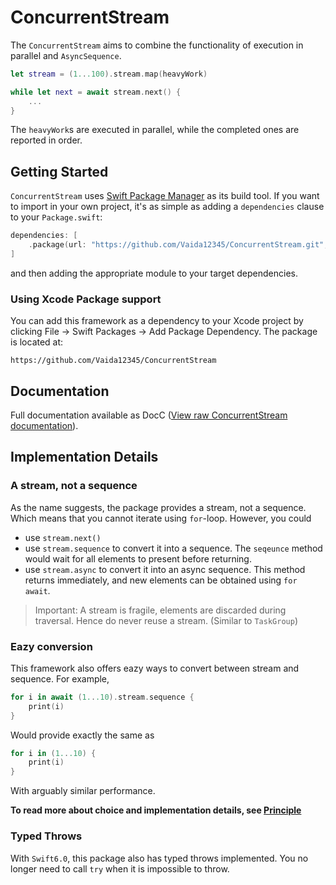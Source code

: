 # ConcurrentStream

The ``ConcurrentStream`` aims to combine the functionality of execution in parallel and `AsyncSequence`.

```swift
let stream = (1...100).stream.map(heavyWork)

while let next = await stream.next() {
    ...
}
```
The `heavyWork`s are executed in parallel, while the completed ones are reported in order.


## Getting Started

`ConcurrentStream` uses [Swift Package Manager](https://www.swift.org/documentation/package-manager/) as its build tool. If you want to import in your own project, it's as simple as adding a `dependencies` clause to your `Package.swift`:
```swift
dependencies: [
    .package(url: "https://github.com/Vaida12345/ConcurrentStream.git", branch: "main")
]
```
and then adding the appropriate module to your target dependencies.

### Using Xcode Package support

You can add this framework as a dependency to your Xcode project by clicking File -> Swift Packages -> Add Package Dependency. The package is located at:
```
https://github.com/Vaida12345/ConcurrentStream
```

## Documentation
Full documentation available as DocC ([View raw ConcurrentStream documentation](/Sources/ConcurrentStream/Documentation.docc/ConcurrentStream.md)).

## Implementation Details

### A stream, not a sequence

As the name suggests, the package provides a stream, not a sequence. Which means that you cannot iterate using `for`-loop. However, you could
- use `stream.next()`
- use `stream.sequence` to convert it into a sequence. The `seqeunce` method would wait for all elements to present before returning.
- use `stream.async` to convert it into an async sequence. This method returns immediately, and new elements can be obtained using `for await`.

> Important:
> A stream is fragile, elements are discarded during traversal. Hence do never reuse a stream. (Similar to `TaskGroup`)

### Eazy conversion

This framework also offers eazy ways to convert between stream and sequence. For example,
```swift
for i in await (1...10).stream.sequence {
    print(i)
}
```

Would provide exactly the same as 
```swift
for i in (1...10) {
    print(i)
}
```

With arguably similar performance.

**To read more about choice and implementation details, see [Principle](/Sources/ConcurrentStream/Documentation.docc/Principle.md)**

### Typed Throws

With `Swift6.0`, this package also has typed throws implemented. You no longer need to call `try` when it is impossible to throw.
